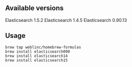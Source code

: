 ## Available versions
Elasticsearch 1.5.2
Elasticsearch 1.4.5
Elasticsearch 0.90.13

## Usage
```
brew tap weblinc/homebrew-formulas
brew install elasticsearch090
brew install elasticsearch14
brew install elasticsearch15
```
